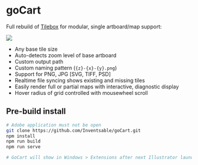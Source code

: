 # goCart

Full rebuild of [Tilebox](https://github.com/Inventsable/Tilebox) for modular, single artboard/map support:

![](https://thumbs.gfycat.com/CreamyEachBedlingtonterrier-size_restricted.gif)

* Any base tile size
* Auto-detects zoom level of base artboard
* Custom output path
* Custom naming pattern (`{z}-{x}-{y}.png`)
* Support for PNG, JPG [SVG, TIFF, PSD]
* Realtime file syncing shows existing and missing tiles
* Easily render full or partial maps with interactive, diagnostic display
* Hover radius of grid controlled with mousewheel scroll


## Pre-build install
``` bash
# Adobe application must not be open
git clone https://github.com/Inventsable/goCart.git
npm install
npm run build
npm run serve

# GoCart will show in Windows > Extensions after next Illustrator launch
```
